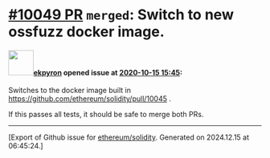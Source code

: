 # [\#10049 PR](https://github.com/ethereum/solidity/pull/10049) `merged`: Switch to new ossfuzz docker image.

#### <img src="https://avatars.githubusercontent.com/u/1347491?v=4" width="50">[ekpyron](https://github.com/ekpyron) opened issue at [2020-10-15 15:45](https://github.com/ethereum/solidity/pull/10049):

Switches to the docker image built in https://github.com/ethereum/solidity/pull/10045 .

If this passes all tests, it should be safe to merge both PRs.




-------------------------------------------------------------------------------



[Export of Github issue for [ethereum/solidity](https://github.com/ethereum/solidity). Generated on 2024.12.15 at 06:45:24.]
